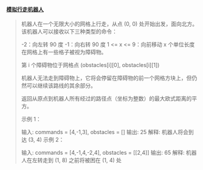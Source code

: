 #### [模拟行走机器人](https://leetcode-cn.com/problems/walking-robot-simulation/)

> 机器人在一个无限大小的网格上行走，从点 (0, 0) 处开始出发，面向北方。该机器人可以接收以下三种类型的命令：
>
> -2：向左转 90 度
> -1：向右转 90 度
> 1 <= x <= 9：向前移动 x 个单位长度
> 在网格上有一些格子被视为障碍物。
>
> 第 i 个障碍物位于网格点  (obstacles[i][0], obstacles[i][1])
>
> 机器人无法走到障碍物上，它将会停留在障碍物的前一个网格方块上，但仍然可以继续该路线的其余部分。
>
> 返回从原点到机器人所有经过的路径点（坐标为整数）的最大欧式距离的平方。
>
>  
>
> 示例 1：
>
> 输入: commands = [4,-1,3], obstacles = []
> 输出: 25
> 解释: 机器人将会到达 (3, 4)
> 示例 2：
>
> 输入: commands = [4,-1,4,-2,4], obstacles = [[2,4]]
> 输出: 65
> 解释: 机器人在左转走到 (1, 8) 之前将被困在 (1, 4) 处

```

```


